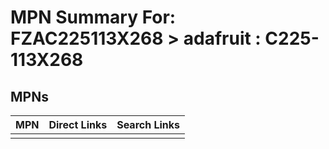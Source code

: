 



# MPN Summary For: FZAC225113X268 > adafruit : C225-113X268

## MPNs
  

|MPN|Direct Links|Search Links|
| :--- | :--- | :--- |
||||
